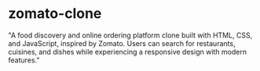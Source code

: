 # zomato-clone
"A food discovery and online ordering platform clone built with HTML, CSS, and JavaScript, inspired by Zomato. Users can search for restaurants, cuisines, and dishes while experiencing a responsive design with modern features."
